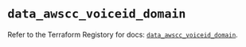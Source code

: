 # `data_awscc_voiceid_domain`

Refer to the Terraform Registory for docs: [`data_awscc_voiceid_domain`](https://registry.terraform.io/providers/hashicorp/awscc/0.70.0/docs/data-sources/voiceid_domain).
